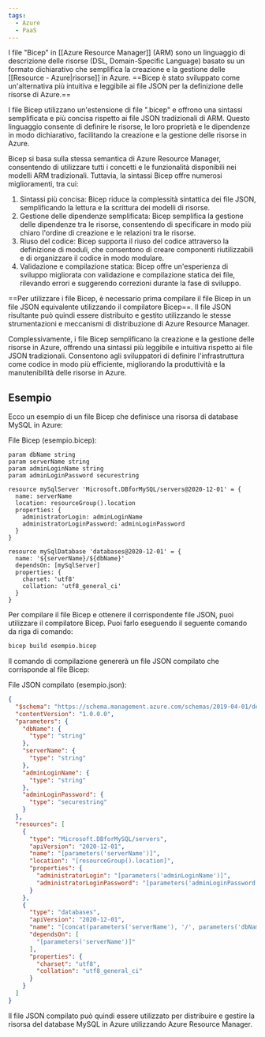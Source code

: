 ```yaml
---
tags:
  - Azure
  - PaaS
---
```

I file "Bicep" in [[Azure Resource Manager]] (ARM) sono un linguaggio di descrizione delle risorse (DSL, Domain-Specific Language) basato su un formato dichiarativo che semplifica la creazione e la gestione delle [[Resource - Azure|risorse]] in Azure.
==Bicep è stato sviluppato come un'alternativa più intuitiva e leggibile ai file JSON per la definizione delle risorse di Azure.==

I file Bicep utilizzano un'estensione di file ".bicep" e offrono una sintassi semplificata e più concisa rispetto ai file JSON tradizionali di ARM. Questo linguaggio consente di definire le risorse, le loro proprietà e le dipendenze in modo dichiarativo, facilitando la creazione e la gestione delle risorse in Azure.

Bicep si basa sulla stessa semantica di Azure Resource Manager, consentendo di utilizzare tutti i concetti e le funzionalità disponibili nei modelli ARM tradizionali. Tuttavia, la sintassi Bicep offre numerosi miglioramenti, tra cui:
1. Sintassi più concisa: Bicep riduce la complessità sintattica dei file JSON, semplificando la lettura e la scrittura dei modelli di risorse.
2. Gestione delle dipendenze semplificata: Bicep semplifica la gestione delle dipendenze tra le risorse, consentendo di specificare in modo più chiaro l'ordine di creazione e le relazioni tra le risorse.
3. Riuso del codice: Bicep supporta il riuso del codice attraverso la definizione di moduli, che consentono di creare componenti riutilizzabili e di organizzare il codice in modo modulare.
4. Validazione e compilazione statica: Bicep offre un'esperienza di sviluppo migliorata con validazione e compilazione statica dei file, rilevando errori e suggerendo correzioni durante la fase di sviluppo.

==Per utilizzare i file Bicep, è necessario prima compilare il file Bicep in un file JSON equivalente utilizzando il compilatore Bicep==. Il file JSON risultante può quindi essere distribuito e gestito utilizzando le stesse strumentazioni e meccanismi di distribuzione di Azure Resource Manager.

Complessivamente, i file Bicep semplificano la creazione e la gestione delle risorse in Azure, offrendo una sintassi più leggibile e intuitiva rispetto ai file JSON tradizionali. Consentono agli sviluppatori di definire l'infrastruttura come codice in modo più efficiente, migliorando la produttività e la manutenibilità delle risorse in Azure.

## Esempio

Ecco un esempio di un file Bicep che definisce una risorsa di database MySQL in Azure:

File Bicep (esempio.bicep):

```bicep
param dbName string
param serverName string
param adminLoginName string
param adminLoginPassword securestring

resource mySqlServer 'Microsoft.DBforMySQL/servers@2020-12-01' = {
  name: serverName
  location: resourceGroup().location
  properties: {
    administratorLogin: adminLoginName
    administratorLoginPassword: adminLoginPassword
  }
}

resource mySqlDatabase 'databases@2020-12-01' = {
  name: '${serverName}/${dbName}'
  dependsOn: [mySqlServer]
  properties: {
    charset: 'utf8'
    collation: 'utf8_general_ci'
  }
}
```

Per compilare il file Bicep e ottenere il corrispondente file JSON, puoi utilizzare il compilatore Bicep. Puoi farlo eseguendo il seguente comando da riga di comando:

```bash
bicep build esempio.bicep
```

Il comando di compilazione genererà un file JSON compilato che corrisponde al file Bicep:

File JSON compilato (esempio.json):

```json
{
  "$schema": "https://schema.management.azure.com/schemas/2019-04-01/deploymentTemplate.json#",
  "contentVersion": "1.0.0.0",
  "parameters": {
    "dbName": {
      "type": "string"
    },
    "serverName": {
      "type": "string"
    },
    "adminLoginName": {
      "type": "string"
    },
    "adminLoginPassword": {
      "type": "securestring"
    }
  },
  "resources": [
    {
      "type": "Microsoft.DBforMySQL/servers",
      "apiVersion": "2020-12-01",
      "name": "[parameters('serverName')]",
      "location": "[resourceGroup().location]",
      "properties": {
        "administratorLogin": "[parameters('adminLoginName')]",
        "administratorLoginPassword": "[parameters('adminLoginPassword')]"
      }
    },
    {
      "type": "databases",
      "apiVersion": "2020-12-01",
      "name": "[concat(parameters('serverName'), '/', parameters('dbName'))]",
      "dependsOn": [
        "[parameters('serverName')]"
      ],
      "properties": {
        "charset": "utf8",
        "collation": "utf8_general_ci"
      }
    }
  ]
}
```

Il file JSON compilato può quindi essere utilizzato per distribuire e gestire la risorsa del database MySQL in Azure utilizzando Azure Resource Manager.